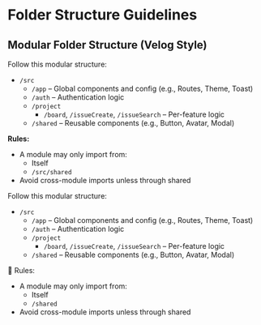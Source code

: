 # Folder Structure Guidelines

## Modular Folder Structure (Velog Style)

Follow this modular structure:

- `/src`
  - `/app` – Global components and config (e.g., Routes, Theme, Toast)
  - `/auth` – Authentication logic
  - `/project`
    - `/board`, `/issueCreate`, `/issueSearch` – Per-feature logic
  - `/shared` – Reusable components (e.g., Button, Avatar, Modal)

**Rules:**
- A module may only import from:
  - Itself
  - `/src/shared`
- Avoid cross-module imports unless through shared

Follow this modular structure:

- `/src`
  - `/app` – Global components and config (e.g., Routes, Theme, Toast)
  - `/auth` – Authentication logic
  - `/project`
    - `/board`, `/issueCreate`, `/issueSearch` – Per-feature logic
  - `/shared` – Reusable components (e.g., Button, Avatar, Modal)

📌 Rules:
- A module may only import from:
  - Itself
  - `/shared`
- Avoid cross-module imports unless through shared